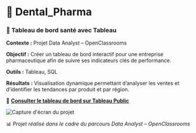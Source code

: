 # 🦷 Dental_Pharma  

### 🏥 Tableau de bord santé avec Tableau  

**Contexte :** Projet Data Analyst – OpenClassrooms  

**Objectif :** Créer un tableau de bord interactif pour une entreprise pharmaceutique afin de suivre ses indicateurs clés de performance.  

**Outils :** Tableau, SQL  

**Résultats :** Visualisation dynamique permettant d’analyser les ventes et d’identifier les tendances par produit et par région.  

🔗 **[Consulter le tableau de bord sur Tableau Public](https://public.tableau.com/views/DentalPharmaDashboardfinal2/Tableaudebord?:language=fr-FR&:sid=&:redirect=auth&:display_count=n&:origin=viz_share_link)**  

![Capture d'écran du projet](images/capture_projet.png)

📊 *Projet réalisé dans le cadre du parcours Data Analyst – OpenClassrooms*  
